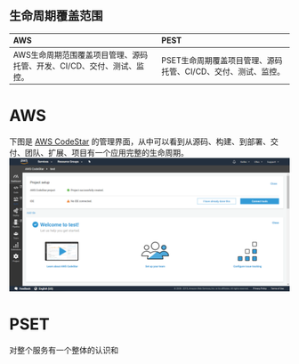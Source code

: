 ## 生命周期覆盖范围

| AWS | PEST |
| :--- | :--- |
| AWS生命周期范围覆盖项目管理、源码托管、开发、CI/CD、交付、测试、监控。 | PSET生命周期覆盖项目管理、源码托管、CI/CD、交付、测试、监控。 |

# AWS
下图是 [AWS CodeStar](aws-codestar.md) 的管理界面，从中可以看到从源码、构建、到部署、交付、团队、扩展、项目有一个应用完整的生命周期。
![CodeStar控制面板](/assets/2019-02-17_124608.png)

# PSET
对整个服务有一个整体的认识和
